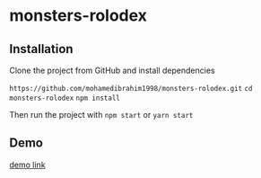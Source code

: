 # monsters-rolodex

## Installation

Clone the project from GitHub and install dependencies

`https://github.com/mohamedibrahim1998/monsters-rolodex.git`
`cd monsters-rolodex`
`npm install`

Then run the project with
`npm start` or `yarn start`

## Demo
[demo link](https://mohamedibrahim1998.github.io/monsters-rolodex/)
